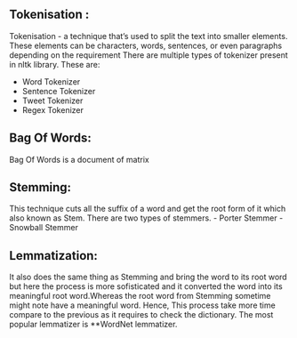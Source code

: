 ## Tokenisation :

Tokenisation - a technique that’s used to split the text into smaller elements. These elements can be characters, words, sentences, or even paragraphs depending on the requirement
There are multiple types of tokenizer present in nltk library. These are:

 - Word Tokenizer
 - Sentence Tokenizer
 - Tweet Tokenizer
 - Regex Tokenizer
 
## Bag Of Words:
Bag Of Words is a document of matrix

## Stemming:
This technique cuts all the suffix of a word and get the root form of it which also known as Stem.
There are two types of stemmers.
       - Porter Stemmer 
       - Snowball Stemmer

## Lemmatization: 
It also does the same thing as Stemming and bring the word to its root word but here the process is more sofisticated and it converted the word into its meaningful root word.Whereas the root word from Stemming sometime might note have a meaningful word. Hence, This process take more time compare to the previous as it requires to check the dictionary. The most popular lemmatizer is  **WordNet lemmatizer. 
